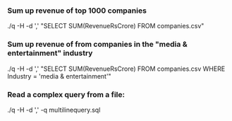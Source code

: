 ### Sum up revenue of top 1000 companies
./q -H -d ',' "SELECT SUM(RevenueRsCrore) FROM companies.csv"

### Sum up revenue of from companies in the "media & entertainment" industry
./q -H -d ',' "SELECT SUM(RevenueRsCrore) FROM companies.csv WHERE Industry = 'media & entertainment'"

### Read a complex query from a file:
./q -H -d ',' -q multilinequery.sql

